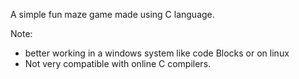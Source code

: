 A simple fun maze game made using C language.

Note:
- better working in a windows system like code Blocks or on linux
- Not very compatible with online C compilers.
